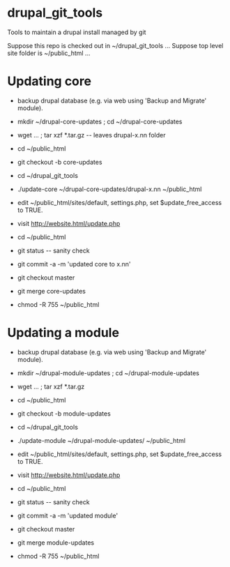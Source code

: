 # drupal_git_tools
Tools to maintain a drupal install managed by git

Suppose this repo is checked out in ~/drupal\_git\_tools ...
Suppose top level site folder is ~/public\_html ...

# Updating core

* backup drupal database (e.g. via web using 'Backup and Migrate' module).

* mkdir ~/drupal-core-updates ; cd ~/drupal-core-updates
*   wget ... ; tar xzf *.tar.gz   -- leaves drupal-x.nn folder
* cd ~/public_html
*   git checkout -b core-updates
* cd ~/drupal\_git\_tools
*   ./update-core ~/drupal-core-updates/drupal-x.nn ~/public_html
* edit ~/public_html/sites/default, settings.php, set $update\_free\_access to TRUE.
*   visit http://website.html/update.php
* cd ~/public_html
*   git status -- sanity check
*   git commit -a -m 'updated core to x.nn'
*   git checkout master
*   git merge core-updates
* chmod -R 755 ~/public_html

# Updating a module

* backup drupal database (e.g. via web using 'Backup and Migrate' module).

* mkdir ~/drupal-module-updates ; cd ~/drupal-module-updates
*   wget ... ; tar xzf *.tar.gz 
* cd ~/public_html
*   git checkout -b module-updates
* cd ~/drupal\_git\_tools
*   ./update-module ~/drupal-module-updates/<module name> ~/public_html
* edit ~/public_html/sites/default, settings.php, set $update\_free\_access to TRUE.
*   visit http://website.html/update.php
* cd ~/public_html
*   git status -- sanity check
*   git commit -a -m 'updated <module name> module'
*   git checkout master
*   git merge module-updates
* chmod -R 755 ~/public_html
